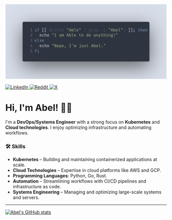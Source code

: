 ![Wallpaper](./assets/image.png)

<div>
  <a href="https://linkedin.com/in/AbelHristodor">
    <img src="https://img.shields.io/badge/LinkedIn-%230077B5.svg?logo=linkedin&logoColor=white" alt="LinkedIn"/>
  </a>
  <a href="https://reddit.com/user/abel_hristodor">
    <img src="https://img.shields.io/badge/Reddit-%23FF4500.svg?logo=Reddit&logoColor=white" alt="Reddit"/>
  </a>
  <a href="https://x.com/AbelHristodor">
    <img src="https://img.shields.io/twitter/follow/AbelHristodor" alt="X"/>
  </a>
</div>

# Hi, I'm Abel! 👨‍💻

I'm a **DevOps/Systems Engineer** with a strong focus on **Kubernetes** and **Cloud technologies**.
I enjoy optimizing infrastructure and automating workflows.

### 🛠️ Skills

- **Kubernetes** – Building and maintaining containerized applications at scale.
- **Cloud Technologies** – Expertise in cloud platforms like AWS and GCP.
- **Programming Languages**: Python, Go, Rust.
- **Automation** – Streamlining workflows with CI/CD pipelines and infrastructure as code.
- **Systems Engineering** – Managing and optimizing large-scale systems and servers.

---

[![Abel's GitHub stats](https://github-readme-stats.vercel.app/api?username=AbelHristodor&theme=nord&show_icons=true)](https://github.com/AbelHristodor/github-readme-stats)
